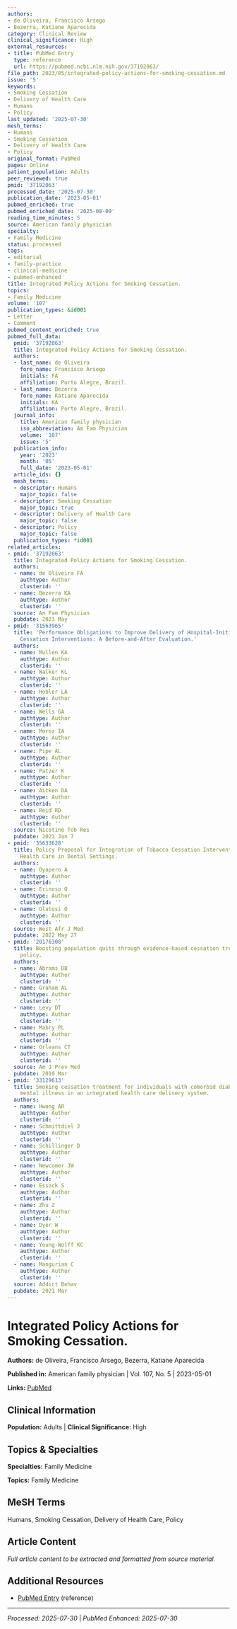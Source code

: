 ```yaml
---
authors:
- de Oliveira, Francisco Arsego
- Bezerra, Katiane Aparecida
category: Clinical Review
clinical_significance: High
external_resources:
- title: PubMed Entry
  type: reference
  url: https://pubmed.ncbi.nlm.nih.gov/37192063/
file_path: 2023/05/integrated-policy-actions-for-smoking-cessation.md
issue: '5'
keywords:
- Smoking Cessation
- Delivery of Health Care
- Humans
- Policy
last_updated: '2025-07-30'
mesh_terms:
- Humans
- Smoking Cessation
- Delivery of Health Care
- Policy
original_format: PubMed
pages: Online
patient_population: Adults
peer_reviewed: true
pmid: '37192063'
processed_date: '2025-07-30'
publication_date: '2023-05-01'
pubmed_enriched: true
pubmed_enriched_date: '2025-08-09'
reading_time_minutes: 5
source: American family physician
specialty:
- Family Medicine
status: processed
tags:
- editorial
- family-practice
- clinical-medicine
- pubmed-enhanced
title: Integrated Policy Actions for Smoking Cessation.
topics:
- Family Medicine
volume: '107'
publication_types: &id001
- Letter
- Comment
pubmed_content_enriched: true
pubmed_full_data:
  pmid: '37192063'
  title: Integrated Policy Actions for Smoking Cessation.
  authors:
  - last_name: de Oliveira
    fore_name: Francisco Arsego
    initials: FA
    affiliation: Porto Alegre, Brazil.
  - last_name: Bezerra
    fore_name: Katiane Aparecida
    initials: KA
    affiliation: Porto Alegre, Brazil.
  journal_info:
    title: American family physician
    iso_abbreviation: Am Fam Physician
    volume: '107'
    issue: '5'
  publication_info:
    year: '2023'
    month: '05'
    full_date: '2023-05-01'
  article_ids: {}
  mesh_terms:
  - descriptor: Humans
    major_topic: false
  - descriptor: Smoking Cessation
    major_topic: true
  - descriptor: Delivery of Health Care
    major_topic: false
  - descriptor: Policy
    major_topic: false
  publication_types: *id001
related_articles:
- pmid: '37192063'
  title: Integrated Policy Actions for Smoking Cessation.
  authors:
  - name: de Oliveira FA
    authtype: Author
    clusterid: ''
  - name: Bezerra KA
    authtype: Author
    clusterid: ''
  source: Am Fam Physician
  pubdate: 2023 May
- pmid: '31563965'
  title: 'Performance Obligations to Improve Delivery of Hospital-Initiated Smoking
    Cessation Interventions: A Before-and-After Evaluation.'
  authors:
  - name: Mullen KA
    authtype: Author
    clusterid: ''
  - name: Walker KL
    authtype: Author
    clusterid: ''
  - name: Hobler LA
    authtype: Author
    clusterid: ''
  - name: Wells GA
    authtype: Author
    clusterid: ''
  - name: Moroz IA
    authtype: Author
    clusterid: ''
  - name: Pipe AL
    authtype: Author
    clusterid: ''
  - name: Patzer K
    authtype: Author
    clusterid: ''
  - name: Aitken DA
    authtype: Author
    clusterid: ''
  - name: Reid RD
    authtype: Author
    clusterid: ''
  source: Nicotine Tob Res
  pubdate: 2021 Jan 7
- pmid: '35633628'
  title: Policy Proposal for Integration of Tobacco Cessation Interventions into Oral
    Health Care in Dental Settings.
  authors:
  - name: Oyapero A
    authtype: Author
    clusterid: ''
  - name: Erinoso O
    authtype: Author
    clusterid: ''
  - name: Olatosi O
    authtype: Author
    clusterid: ''
  source: West Afr J Med
  pubdate: 2022 May 27
- pmid: '20176308'
  title: Boosting population quits through evidence-based cessation treatment and
    policy.
  authors:
  - name: Abrams DB
    authtype: Author
    clusterid: ''
  - name: Graham AL
    authtype: Author
    clusterid: ''
  - name: Levy DT
    authtype: Author
    clusterid: ''
  - name: Mabry PL
    authtype: Author
    clusterid: ''
  - name: Orleans CT
    authtype: Author
    clusterid: ''
  source: Am J Prev Med
  pubdate: 2010 Mar
- pmid: '33129613'
  title: Smoking cessation treatment for individuals with comorbid diabetes and serious
    mental illness in an integrated health care delivery system.
  authors:
  - name: Hwong AR
    authtype: Author
    clusterid: ''
  - name: Schmittdiel J
    authtype: Author
    clusterid: ''
  - name: Schillinger D
    authtype: Author
    clusterid: ''
  - name: Newcomer JW
    authtype: Author
    clusterid: ''
  - name: Essock S
    authtype: Author
    clusterid: ''
  - name: Zhu Z
    authtype: Author
    clusterid: ''
  - name: Dyer W
    authtype: Author
    clusterid: ''
  - name: Young-Wolff KC
    authtype: Author
    clusterid: ''
  - name: Mangurian C
    authtype: Author
    clusterid: ''
  source: Addict Behav
  pubdate: 2021 Mar
---
```


# Integrated Policy Actions for Smoking Cessation.

**Authors:** de Oliveira, Francisco Arsego, Bezerra, Katiane Aparecida

**Published in:** American family physician | Vol. 107, No. 5 | 2023-05-01

**Links:** [PubMed](https://pubmed.ncbi.nlm.nih.gov/37192063/)

## Clinical Information

**Population:** Adults | **Clinical Significance:** High

## Topics & Specialties

**Specialties:** Family Medicine

**Topics:** Family Medicine

## MeSH Terms

Humans, Smoking Cessation, Delivery of Health Care, Policy

## Article Content

*Full article content to be extracted and formatted from source material.*

## Additional Resources

- [PubMed Entry](https://pubmed.ncbi.nlm.nih.gov/37192063/) (reference)

---

*Processed: 2025-07-30* | *PubMed Enhanced: 2025-07-30*
